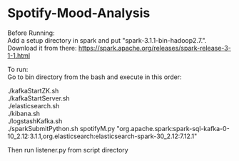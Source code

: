 # Spotify-Mood-Analysis
Before Running:  
Add a setup directory in spark and put "spark-3.1.1-bin-hadoop2.7.".  
Download it from there: https://spark.apache.org/releases/spark-release-3-1-1.html

To run:  
Go to bin directory from the bash and execute in this order:  

./kafkaStartZK.sh  
./kafkaStartServer.sh  
./elasticsearch.sh  
./kibana.sh  
./logstashKafka.sh  
./sparkSubmitPython.sh spotifyM.py "org.apache.spark:spark-sql-kafka-0-10_2.12:3.1.1,org.elasticsearch:elasticsearch-spark-30_2.12:7.12.1"  

Then run listener.py from script directory  
